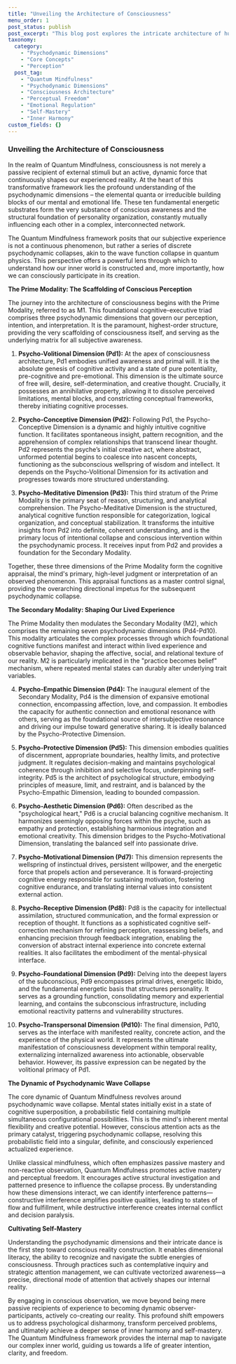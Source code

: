 ```yaml
---
title: "Unveiling the Architecture of Consciousness"
menu_order: 1
post_status: publish
post_excerpt: "This blog post explores the intricate architecture of human consciousness through the lens of Quantum Mindfulness. It delves into the ten psychodynamic dimensions, revealing how the Prime Modality shapes our perception and how the Secondary Modality influences our emotional and relational experiences. Discover how these fundamental building blocks dynamically interact to construct our subjective reality."
taxonomy:
  category:
    - "Psychodynamic Dimensions"
    - "Core Concepts"
    - "Perception"
  post_tag:
    - "Quantum Mindfulness"
    - "Psychodynamic Dimensions"
    - "Consciousness Architecture"
    - "Perceptual Freedom"
    - "Emotional Regulation"
    - "Self-Mastery"
    - "Inner Harmony"
custom_fields: {}
---
```


### Unveiling the Architecture of Consciousness

In the realm of Quantum Mindfulness, consciousness is not merely a passive recipient of external stimuli but an active, dynamic force that continuously shapes our experienced reality. At the heart of this transformative framework lies the profound understanding of the psychodynamic dimensions – the elemental quanta or irreducible building blocks of our mental and emotional life. These ten fundamental energetic substrates form the very substance of conscious awareness and the structural foundation of personality organization, constantly mutually influencing each other in a complex, interconnected network.

The Quantum Mindfulness framework posits that our subjective experience is not a continuous phenomenon, but rather a series of discrete psychodynamic collapses, akin to the wave function collapse in quantum physics. This perspective offers a powerful lens through which to understand how our inner world is constructed and, more importantly, how we can consciously participate in its creation.

**The Prime Modality: The Scaffolding of Conscious Perception**

The journey into the architecture of consciousness begins with the Prime Modality, referred to as M1. This foundational cognitive-executive triad comprises three psychodynamic dimensions that govern our perception, intention, and interpretation. It is the paramount, highest-order structure, providing the very scaffolding of consciousness itself, and serving as the underlying matrix for all subjective awareness.

1.  **Psycho-Volitional Dimension (Pd1):** At the apex of consciousness architecture, Pd1 embodies unified awareness and primal will. It is the absolute genesis of cognitive activity and a state of pure potentiality, pre-cognitive and pre-emotional. This dimension is the ultimate source of free will, desire, self-determination, and creative thought. Crucially, it possesses an annihilative property, allowing it to dissolve perceived limitations, mental blocks, and constricting conceptual frameworks, thereby initiating cognitive processes.

2.  **Psycho-Conceptive Dimension (Pd2):** Following Pd1, the Psycho-Conceptive Dimension is a dynamic and highly intuitive cognitive function. It facilitates spontaneous insight, pattern recognition, and the apprehension of complex relationships that transcend linear thought. Pd2 represents the psyche’s initial creative act, where abstract, unformed potential begins to coalesce into nascent concepts, functioning as the subconscious wellspring of wisdom and intellect. It depends on the Psycho-Volitional Dimension for its activation and progresses towards more structured understanding.

3.  **Psycho-Meditative Dimension (Pd3):** This third stratum of the Prime Modality is the primary seat of reason, structuring, and analytical comprehension. The Psycho-Meditative Dimension is the structured, analytical cognitive function responsible for categorization, logical organization, and conceptual stabilization. It transforms the intuitive insights from Pd2 into definite, coherent understanding, and is the primary locus of intentional collapse and conscious intervention within the psychodynamic process. It receives input from Pd2 and provides a foundation for the Secondary Modality.

Together, these three dimensions of the Prime Modality form the cognitive appraisal, the mind's primary, high-level judgment or interpretation of an observed phenomenon. This appraisal functions as a master control signal, providing the overarching directional impetus for the subsequent psychodynamic collapse.

**The Secondary Modality: Shaping Our Lived Experience**

The Prime Modality then modulates the Secondary Modality (M2), which comprises the remaining seven psychodynamic dimensions (Pd4-Pd10). This modality articulates the complex processes through which foundational cognitive functions manifest and interact within lived experience and observable behavior, shaping the affective, social, and relational texture of our reality. M2 is particularly implicated in the "practice becomes belief" mechanism, where repeated mental states can durably alter underlying trait variables.

4.  **Psycho-Empathic Dimension (Pd4):** The inaugural element of the Secondary Modality, Pd4 is the dimension of expansive emotional connection, encompassing affection, love, and compassion. It embodies the capacity for authentic connection and emotional resonance with others, serving as the foundational source of intersubjective resonance and driving our impulse toward generative sharing. It is ideally balanced by the Psycho-Protective Dimension.

5.  **Psycho-Protective Dimension (Pd5):** This dimension embodies qualities of discernment, appropriate boundaries, healthy limits, and protective judgment. It regulates decision-making and maintains psychological coherence through inhibition and selective focus, underpinning self-integrity. Pd5 is the architect of psychological structure, embodying principles of measure, limit, and restraint, and is balanced by the Psycho-Empathic Dimension, leading to bounded compassion.

6.  **Psycho-Aesthetic Dimension (Pd6):** Often described as the "psychological heart," Pd6 is a crucial balancing cognitive mechanism. It harmonizes seemingly opposing forces within the psyche, such as empathy and protection, establishing harmonious integration and emotional creativity. This dimension bridges to the Psycho-Motivational Dimension, translating the balanced self into passionate drive.

7.  **Psycho-Motivational Dimension (Pd7):** This dimension represents the wellspring of instinctual drives, persistent willpower, and the energetic force that propels action and perseverance. It is forward-projecting cognitive energy responsible for sustaining motivation, fostering cognitive endurance, and translating internal values into consistent external action.

8.  **Psycho-Receptive Dimension (Pd8):** Pd8 is the capacity for intellectual assimilation, structured communication, and the formal expression or reception of thought. It functions as a sophisticated cognitive self-correction mechanism for refining perception, reassessing beliefs, and enhancing precision through feedback integration, enabling the conversion of abstract internal experience into concrete external realities. It also facilitates the embodiment of the mental-physical interface.

9.  **Psycho-Foundational Dimension (Pd9):** Delving into the deepest layers of the subconscious, Pd9 encompasses primal drives, energetic libido, and the fundamental energetic basis that structures personality. It serves as a grounding function, consolidating memory and experiential learning, and contains the subconscious infrastructure, including emotional reactivity patterns and vulnerability structures.

10. **Psycho-Transpersonal Dimension (Pd10):** The final dimension, Pd10, serves as the interface with manifested reality, concrete action, and the experience of the physical world. It represents the ultimate manifestation of consciousness development within temporal reality, externalizing internalized awareness into actionable, observable behavior. However, its passive expression can be negated by the volitional primacy of Pd1.

**The Dynamic of Psychodynamic Wave Collapse**

The core dynamic of Quantum Mindfulness revolves around psychodynamic wave collapse. Mental states initially exist in a state of cognitive superposition, a probabilistic field containing multiple simultaneous configurational possibilities. This is the mind's inherent mental flexibility and creative potential. However, conscious attention acts as the primary catalyst, triggering psychodynamic collapse, resolving this probabilistic field into a singular, definite, and consciously experienced actualized experience.

Unlike classical mindfulness, which often emphasizes passive mastery and non-reactive observation, Quantum Mindfulness promotes active mastery and perceptual freedom. It encourages active structural investigation and patterned presence to influence the collapse process. By understanding how these dimensions interact, we can identify interference patterns—constructive interference amplifies positive qualities, leading to states of flow and fulfillment, while destructive interference creates internal conflict and decision paralysis.

**Cultivating Self-Mastery**

Understanding the psychodynamic dimensions and their intricate dance is the first step toward conscious reality construction. It enables dimensional literacy, the ability to recognize and navigate the subtle energies of consciousness. Through practices such as contemplative inquiry and strategic attention management, we can cultivate vectorized awareness—a precise, directional mode of attention that actively shapes our internal reality.

By engaging in conscious observation, we move beyond being mere passive recipients of experience to becoming dynamic observer-participants, actively co-creating our reality. This profound shift empowers us to address psychological disharmony, transform perceived problems, and ultimately achieve a deeper sense of inner harmony and self-mastery. The Quantum Mindfulness framework provides the internal map to navigate our complex inner world, guiding us towards a life of greater intention, clarity, and freedom.